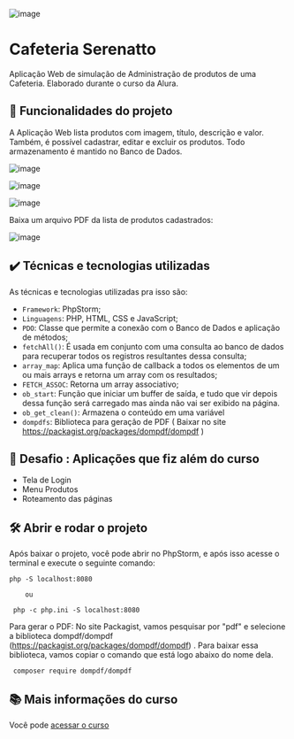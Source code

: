 ![image](https://github.com/user-attachments/assets/08a4e70b-a5d1-4059-a6e0-6c39474bac64)

# Cafeteria Serenatto

Aplicação Web de simulação de Administração de produtos de uma Cafeteria. Elaborado durante o curso da Alura.

## 🔨 Funcionalidades do projeto

A Aplicação Web lista produtos com imagem, título, descrição e valor. Também, é possível cadastrar, editar e excluir os produtos. Todo armazenamento é mantido no Banco de Dados.

![image](https://github.com/user-attachments/assets/9b668351-d309-45e3-8783-cad491731b39)

![image](https://github.com/user-attachments/assets/1a649248-2dc5-4bb7-9bab-99739872017c)

![image](https://github.com/user-attachments/assets/f2636f7f-682c-443a-bc01-6dba285a3ba3)

Baixa um arquivo PDF da lista de produtos cadastrados:

![image](https://github.com/user-attachments/assets/1f3edbc0-cc72-44e1-865e-177e1fef4e11)


## ✔️ Técnicas e tecnologias utilizadas

As técnicas e tecnologias utilizadas pra isso são:

- `Framework`: PhpStorm;
- `Linguagens`: PHP, HTML, CSS e JavaScript;
- `PDO`: Classe que permite a conexão com o Banco de Dados e aplicação de métodos;
- `fetchAll()`: É usada em conjunto com uma consulta ao banco de dados para recuperar todos os registros resultantes dessa consulta;
- `array_map`: Aplica uma função de callback a todos os elementos de um ou mais arrays e retorna um array com os resultados;
- `FETCH_ASSOC`: Retorna um array associativo;
- `ob_start`: Função que iniciar um buffer de saída, e tudo que vir depois dessa função será carregado mas ainda não vai ser exibido na página. 
- `ob_get_clean()`: Armazena o conteúdo em uma variável
- `dompdfs`: Biblioteca para geração de PDF ( Baixar no site https://packagist.org/packages/dompdf/dompdf )

## 🎯 Desafio : Aplicações que fiz além do curso

- Tela de Login
- Menu Produtos
- Roteamento das páginas

## 🛠️ Abrir e rodar o projeto

Após baixar o projeto, você pode abrir no PhpStorm, e após isso acesse o terminal e execute o seguinte comando:

    php -S localhost:8080

        ou

     php -c php.ini -S localhost:8080 


Para gerar o PDF:
No site Packagist, vamos pesquisar por "pdf" e selecione a biblioteca dompdf/dompdf (https://packagist.org/packages/dompdf/dompdf) .
Para baixar essa biblioteca, vamos copiar o comando que está logo abaixo do nome dela.

     composer require dompdf/dompdf

## 📚 Mais informações do curso

Você pode [acessar o curso](https://cursos.alura.com.br/course/php-mysql-criando-primeira-aplicacao-web)
